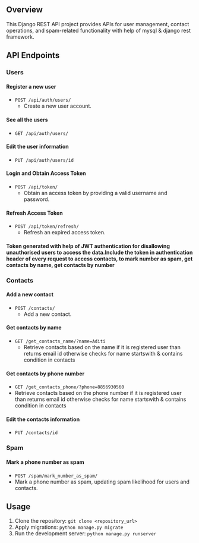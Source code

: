 ## Overview

This Django REST API project provides APIs for user management, contact operations, and spam-related functionality with help of mysql & django rest framework.

## API Endpoints

### Users
#### Register a new user
- `POST /api/auth/users/`
  - Create a new user account.

#### See all the users
- `GET /api/auth/users/`

#### Edit the user information
- `PUT /api/auth/users/id`

#### Login and Obtain Access Token
- `POST /api/token/`
  - Obtain an access token by providing a valid username and password.

#### Refresh Access Token
- `POST /api/token/refresh/`
  - Refresh an expired access token.

#### Token generated with help of JWT authentication for disallowing unauthorised users to access the data.Include the token in authentication header of every request to access contacts, to mark number as spam, get contacts by name, get contacts by number

### Contacts

#### Add a new contact
- `POST /contacts/`
  - Add a new contact.

#### Get contacts by name
- `GET /get_contacts_name/?name=Aditi`
  - Retrieve contacts based on the name if it is registered user than returns email id otherwise checks for name startswith & contains condition in contacts

#### Get contacts by phone number
- `GET /get_contacts_phone/?phone=8856930560`
- Retrieve contacts based on the phone number if it is registered user than returns email id otherwise checks for name startswith & contains condition in contacts

#### Edit the contacts information
- `PUT /contacts/id`


### Spam

#### Mark a phone number as spam
- `POST /spam/mark_number_as_spam/`
- Mark a phone number as spam, updating spam likelihood for users and contacts.

## Usage

1. Clone the repository: `git clone <repository_url>`
2. Apply migrations: `python manage.py migrate`
3. Run the development server: `python manage.py runserver`


